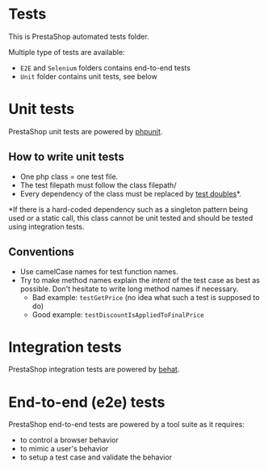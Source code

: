 Tests
=====

This is PrestaShop automated tests folder.

Multiple type of tests are available:
- `E2E` and `Selenium` folders contains end-to-end tests
- `Unit` folder contains unit tests, see below

# Unit tests

PrestaShop unit tests are powered by [phpunit][2].

## How to write unit tests

- One php class = one test file.
- The test filepath must follow the class filepath/
- Every dependency of the class must be replaced by [test doubles][1]*.

*If there is a hard-coded dependency such as a singleton pattern being used
or a static call, this class cannot be unit tested and should be tested using
integration tests.

## Conventions

- Use camelCase names for test function names.
- Try to make method names explain the *intent* of the test case as best as possible. Don't hesitate to write long method names if necessary.
	- Bad example: `testGetPrice` (no idea what such a test is supposed to do)
	- Good example: `testDiscountIsAppliedToFinalPrice`

# Integration tests

PrestaShop integration tests are powered by [behat][3].

# End-to-end (e2e) tests

PrestaShop end-to-end tests are powered by a tool suite as it requires:
- to control a browser behavior
- to mimic a user's behavior
- to setup a test case and validate the behavior

[1]: https://martinfowler.com/articles/mocksArentStubs.html#TheDifferenceBetweenMocksAndStubs
[2]: https://phpunit.de/
[3]: http://behat.org/en/latest/
